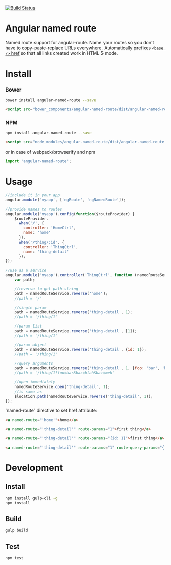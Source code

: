 [![Build Status](https://travis-ci.org/domasx2/angular-named-route.svg)](https://travis-ci.org/domasx2/angular-named-route)

Angular named route
===========================

Named route support for angular-route. Name your routes so you don't have to copy-paste-replace URLs everywhere. Automatically prefixes [`<base />` href][rellink] so that all links created work in HTML 5 mode.

[rellink]: https://docs.angularjs.org/guide/$location#relative-links

# Install

### Bower

```sh
bower install angular-named-route --save
```

```html
<script src="bower_components/angular-named-route/dist/angular-named-route.js" />
```


### NPM

```sh
npm install angular-named-route --save
```


```html
<script src="node_modules/angular-named-route/dist/angular-named-route.js" />
```

or in case of webpack/browserify and npm

```js
import 'angular-named-route';
```


# Usage

```javascript
//include it in your app
angular.module('myapp', ['ngRoute', 'ngNamedRoute']);

//provide names to routes
angular.module('myapp').config(function($routeProvider) {
    $routeProvider.
      when('/', {
        controller: 'HomeCtrl',
        name: 'home'
      }).
      when('/thing/:id', {
        controller: 'ThingCtrl',
        name: 'thing-detail'
      });
});

//use as a service
angular.module('myapp').controller('ThingCtrl', function (namedRouteService, $location) {
    var path;

    //reverse to get path string
    path = namedRouteService.reverse('home');
    //path = '/'

    //single param
    path = namedRouteService.reverse('thing-detail', 1);
    //path = '/thing/1'

    //param list
    path = namedRouteService.reverse('thing-detail', [1]);
    //path = '/thing/1'

    //param object
    path = namedRouteService.reverse('thing-detail', {id: 1});
    //path = '/thing/1'

    //query arguments
    path = namedRouteService.reverse('thing-detail', 1, {foo: 'bar', 'baz': ['blah', 'meh']});
    //path = '/thing/1?foo=bar&baz=blah&baz=meh'

    //open immediately
    namedRouteService.open('thing-detail', 1);
    //is same as
    $location.path(namedRouteService.reverse('thing-detail', 1));
});
```

'named-route' directive to set href attribute:
```html
<a named-route="'home'">home</a>

<a named-route="'thing-detail'" route-params="1">first thing</a>

<a named-route="'thing-detail'" route-params="{id: 1}">first thing</a>

<a named-route="'thing-detail'" route-params="1" route-query-params="{foo: 'bar'}">first thing</a>
```

# Development

## Install

```sh
npm install gulp-cli -g
npm install
```

## Build

```sh
gulp build
```

## Test

```sh
npm test
```
